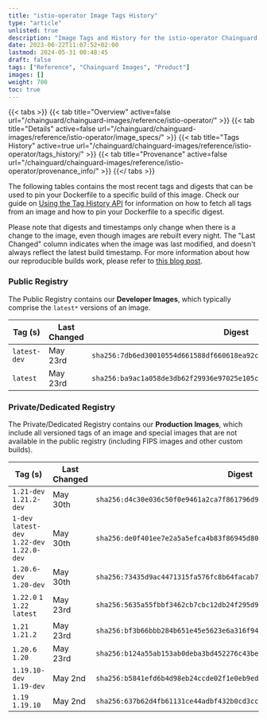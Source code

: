 ```yaml
---
title: "istio-operator Image Tags History"
type: "article"
unlisted: true
description: "Image Tags and History for the istio-operator Chainguard Image"
date: 2023-06-22T11:07:52+02:00
lastmod: 2024-05-31 00:48:45
draft: false
tags: ["Reference", "Chainguard Images", "Product"]
images: []
weight: 700
toc: true
---
```


{{< tabs >}}
{{< tab title="Overview" active=false url="/chainguard/chainguard-images/reference/istio-operator/" >}}
{{< tab title="Details" active=false url="/chainguard/chainguard-images/reference/istio-operator/image_specs/" >}}
{{< tab title="Tags History" active=true url="/chainguard/chainguard-images/reference/istio-operator/tags_history/" >}}
{{< tab title="Provenance" active=false url="/chainguard/chainguard-images/reference/istio-operator/provenance_info/" >}}
{{</ tabs >}}

The following tables contains the most recent tags and digests that can be used to pin your Dockerfile to a specific build of this image. Check our guide on [Using the Tag History API](/chainguard/chainguard-images/using-the-tag-history-api/) for information on how to fetch all tags from an image and how to pin your Dockerfile to a specific digest.

Please note that digests and timestamps only change when there is a change to the image, even though images are rebuilt every night. The "Last Changed" column indicates when the image was last modified, and doesn't always reflect the latest build timestamp. For more information about how our reproducible builds work, please refer to [this blog post](https://www.chainguard.dev/unchained/reproducing-chainguards-reproducible-image-builds).

### Public Registry
The Public Registry contains our **Developer Images**, which typically comprise the `latest*` versions of an image.

| Tag (s)       | Last Changed | Digest                                                                    |
|---------------|--------------|---------------------------------------------------------------------------|
|  `latest-dev` | May 23rd     | `sha256:7db6ed30010554d661588df660618ea92c09ba3a35ee0cbaf625c7d18f059f36` |
|  `latest`     | May 23rd     | `sha256:ba9ac1a058de3db62f29936e97025e105c19e78c0ce29cb45a51e998c903142e` |


### Private/Dedicated Registry
The Private/Dedicated Registry contains our **Production Images**, which include all versioned tags of an image and special images that are not available in the public registry (including FIPS images and other custom builds).

| Tag (s)                                       | Last Changed | Digest                                                                    |
|-----------------------------------------------|--------------|---------------------------------------------------------------------------|
|  `1.21-dev` `1.21.2-dev`                      | May 30th     | `sha256:d4c30e036c50f0e9461a2ca7f861796d928a3fe109d2fa33bc76d109fef41f97` |
|  `1-dev` `latest-dev` `1.22-dev` `1.22.0-dev` | May 30th     | `sha256:de0f401ee7e2a5a5efca4b83f86945d804ec969961de9f109092479ff8e29fe9` |
|  `1.20.6-dev` `1.20-dev`                      | May 30th     | `sha256:73435d9ac4471315fa576fc8b64facab71750f50af15f3ec5a235b8e9209d1d7` |
|  `1.22.0` `1` `1.22` `latest`                 | May 23rd     | `sha256:5635a55fbbf3462cb7cbc12db24f295d9960ac98f45c86cdb2b4524b2995a1d6` |
|  `1.21` `1.21.2`                              | May 23rd     | `sha256:bf3b66bbb284b651e45e5623e6a316f942bbcdc10d836759c18ba24e5886527e` |
|  `1.20.6` `1.20`                              | May 23rd     | `sha256:b124a55ab153ab0deba3bd452276c43becddf0c84939fd75fd7b9287a4798b00` |
|  `1.19.10-dev` `1.19-dev`                     | May 2nd      | `sha256:b5841efd6b4d98eb24ccde02f1e0eb9ed1307cf5895c5a8975a4b1a8f344462e` |
|  `1.19` `1.19.10`                             | May 2nd      | `sha256:637b62d4fb61131ce44adbf432b0cd3cc96ffb3224fb8a2b86e400543c9e9c42` |


